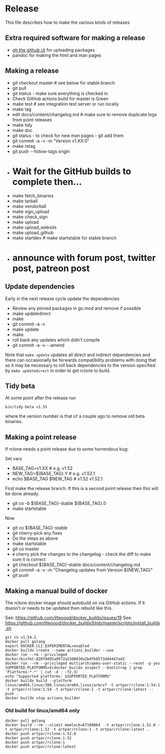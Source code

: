 # Release

This file describes how to make the various kinds of releases

## Extra required software for making a release

  * [gh the github cli](https://github.com/cli/cli) for uploading packages
  * pandoc for making the html and man pages

## Making a release

  * git checkout master # see below for stable branch
  * git pull
  * git status - make sure everything is checked in
  * Check GitHub actions build for master is Green
  * make test # see integration test server or run locally
  * make tag
  * edit docs/content/changelog.md # make sure to remove duplicate logs from point releases
  * make tidy
  * make doc
  * git status - to check for new man pages - git add them
  * git commit -a -v -m "Version v1.XX.0"
  * make retag
  * git push --follow-tags origin
  * # Wait for the GitHub builds to complete then...
  * make fetch_binaries
  * make tarball
  * make vendorball
  * make sign_upload
  * make check_sign
  * make upload
  * make upload_website
  * make upload_github
  * make startdev # make startstable for stable branch
  * # announce with forum post, twitter post, patreon post

## Update dependencies

Early in the next release cycle update the dependencies

  * Review any pinned packages in go.mod and remove if possible
  * make updatedirect
  * make
  * git commit -a -v
  * make update
  * make
  * roll back any updates which didn't compile
  * git commit -a -v --amend

Note that `make update` updates all direct and indirect dependencies
and there can occasionally be forwards compatibility problems with
doing that so it may be necessary to roll back dependencies to the
version specified by `make updatedirect` in order to get rclone to
build.

## Tidy beta

At some point after the release run

    bin/tidy-beta v1.55

where the version number is that of a couple ago to remove old beta binaries.

## Making a point release

If rclone needs a point release due to some horrendous bug:

Set vars

  * BASE_TAG=v1.XX          # e.g. v1.52
  * NEW_TAG=${BASE_TAG}.Y   # e.g. v1.52.1
  * echo $BASE_TAG $NEW_TAG # v1.52 v1.52.1

First make the release branch.  If this is a second point release then
this will be done already.

  * git co -b ${BASE_TAG}-stable ${BASE_TAG}.0
  * make startstable

Now

  * git co ${BASE_TAG}-stable
  * git cherry-pick any fixes
  * Do the steps as above
  * make startstable
  * git co master
  * `#` cherry pick the changes to the changelog - check the diff to make sure it is correct
  * git checkout ${BASE_TAG}-stable docs/content/changelog.md
  * git commit -a -v -m "Changelog updates from Version ${NEW_TAG}"
  * git push

## Making a manual build of docker

The rclone docker image should autobuild on via GitHub actions.  If it doesn't
or needs to be updated then rebuild like this.

See: https://github.com/ilteoood/docker_buildx/issues/19
See: https://github.com/ilteoood/docker_buildx/blob/master/scripts/install_buildx.sh

```
git co v1.54.1
docker pull golang
export DOCKER_CLI_EXPERIMENTAL=enabled
docker buildx create --name actions_builder --use
docker run --rm --privileged docker/binfmt:820fdd95a9972a5308930a2bdfb8573dd4447ad3
docker run --rm --privileged multiarch/qemu-user-static --reset -p yes
SUPPORTED_PLATFORMS=$(docker buildx inspect --bootstrap | grep 'Platforms:*.*' | cut -d : -f2,3)
echo "Supported platforms: $SUPPORTED_PLATFORMS"
docker buildx build --platform linux/amd64,linux/386,linux/arm64,linux/arm/v7 -t artpar/rclone:1.54.1 -t artpar/rclone:1.54 -t artpar/rclone:1 -t artpar/rclone:latest --push .
docker buildx stop actions_builder
```

### Old build for linux/amd64 only

```
docker pull golang
docker build --rm --ulimit memlock=67108864  -t artpar/rclone:1.52.0 -t artpar/rclone:1.52 -t artpar/rclone:1 -t artpar/rclone:latest .
docker push artpar/rclone:1.52.0
docker push artpar/rclone:1.52
docker push artpar/rclone:1
docker push artpar/rclone:latest
```
